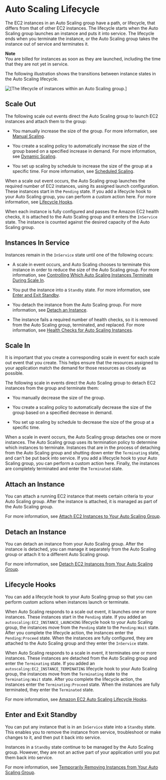 # Auto Scaling Lifecycle<a name="AutoScalingGroupLifecycle"></a>

The EC2 instances in an Auto Scaling group have a path, or lifecycle, that differs from that of other EC2 instances\. The lifecycle starts when the Auto Scaling group launches an instance and puts it into service\. The lifecycle ends when you terminate the instance, or the Auto Scaling group takes the instance out of service and terminates it\.

**Note**  
You are billed for instances as soon as they are launched, including the time that they are not yet in service\.

The following illustration shows the transitions between instance states in the Auto Scaling lifecycle\.

![\[The lifecycle of instances within an Auto Scaling group.\]](http://docs.aws.amazon.com/autoscaling/ec2/userguide/images/auto_scaling_lifecycle.png)

## Scale Out<a name="as-lifecycle-scale-out"></a>

The following scale out events direct the Auto Scaling group to launch EC2 instances and attach them to the group:

+ You manually increase the size of the group\. For more information, see [Manual Scaling](as-manual-scaling.md)\.

+ You create a scaling policy to automatically increase the size of the group based on a specified increase in demand\. For more information, see [Dynamic Scaling](as-scale-based-on-demand.md)\.

+ You set up scaling by schedule to increase the size of the group at a specific time\. For more information, see [Scheduled Scaling](schedule_time.md)\.

When a scale out event occurs, the Auto Scaling group launches the required number of EC2 instances, using its assigned launch configuration\. These instances start in the `Pending` state\. If you add a lifecycle hook to your Auto Scaling group, you can perform a custom action here\. For more information, see [Lifecycle Hooks](#as-lifecycle-hooks)\.

When each instance is fully configured and passes the Amazon EC2 health checks, it is attached to the Auto Scaling group and it enters the `InService` state\. The instance is counted against the desired capacity of the Auto Scaling group\.

## Instances In Service<a name="as-lifecycle-inservice"></a>

Instances remain in the `InService` state until one of the following occurs:

+ A scale in event occurs, and Auto Scaling chooses to terminate this instance in order to reduce the size of the Auto Scaling group\. For more information, see [Controlling Which Auto Scaling Instances Terminate During Scale In](as-instance-termination.md)\.

+ You put the instance into a `Standby` state\. For more information, see [Enter and Exit Standby](#as-lifecycle-standby)\.

+ You detach the instance from the Auto Scaling group\. For more information, see [Detach an Instance](#as-lifecycle-detach)\.

+ The instance fails a required number of health checks, so it is removed from the Auto Scaling group, terminated, and replaced\. For more information, see [Health Checks for Auto Scaling Instances](healthcheck.md)\.

## Scale In<a name="as-lifecycle-scale-in"></a>

It is important that you create a corresponding scale in event for each scale out event that you create\. This helps ensure that the resources assigned to your application match the demand for those resources as closely as possible\.

The following scale in events direct the Auto Scaling group to detach EC2 instances from the group and terminate them:

+ You manually decrease the size of the group\.

+ You create a scaling policy to automatically decrease the size of the group based on a specified decrease in demand\.

+ You set up scaling by schedule to decrease the size of the group at a specific time\.

When a scale in event occurs, the Auto Scaling group detaches one or more instances\. The Auto Scaling group uses its termination policy to determine which instances to terminate\. Instances that are in the process of detaching from the Auto Scaling group and shutting down enter the `Terminating` state, and can't be put back into service\. If you add a lifecycle hook to your Auto Scaling group, you can perform a custom action here\. Finally, the instances are completely terminated and enter the `Terminated` state\.

## Attach an Instance<a name="as-lifecycle-attach"></a>

You can attach a running EC2 instance that meets certain criteria to your Auto Scaling group\. After the instance is attached, it is managed as part of the Auto Scaling group\.

For more information, see [Attach EC2 Instances to Your Auto Scaling Group](attach-instance-asg.md)\.

## Detach an Instance<a name="as-lifecycle-detach"></a>

You can detach an instance from your Auto Scaling group\. After the instance is detached, you can manage it separately from the Auto Scaling group or attach it to a different Auto Scaling group\.

For more information, see [Detach EC2 Instances from Your Auto Scaling Group](detach-instance-asg.md)\.

## Lifecycle Hooks<a name="as-lifecycle-hooks"></a>

You can add a lifecycle hook to your Auto Scaling group so that you can perform custom actions when instances launch or terminate\.

When Auto Scaling responds to a scale out event, it launches one or more instances\. These instances start in the `Pending` state\. If you added an `autoscaling:EC2_INSTANCE_LAUNCHING` lifecycle hook to your Auto Scaling group, the instances move from the `Pending` state to the `Pending:Wait` state\. After you complete the lifecycle action, the instances enter the `Pending:Proceed` state\. When the instances are fully configured, they are attached to the Auto Scaling group and they enter the `InService` state\.

When Auto Scaling responds to a scale in event, it terminates one or more instances\. These instances are detached from the Auto Scaling group and enter the `Terminating` state\. If you added an `autoscaling:EC2_INSTANCE_TERMINATING` lifecycle hook to your Auto Scaling group, the instances move from the `Terminating` state to the `Terminating:Wait` state\. After you complete the lifecycle action, the instances enter the `Terminating:Proceed` state\. When the instances are fully terminated, they enter the `Terminated` state\.

For more information, see [Amazon EC2 Auto Scaling Lifecycle Hooks](lifecycle-hooks.md)\.

## Enter and Exit Standby<a name="as-enter-exit-standby"></a>

You can put any instance that is in an `InService` state into a `Standby` state\. This enables you to remove the instance from service, troubleshoot or make changes to it, and then put it back into service\.

Instances in a `Standby` state continue to be managed by the Auto Scaling group\. However, they are not an active part of your application until you put them back into service\.

For more information, see [Temporarily Removing Instances from Your Auto Scaling Group](as-enter-exit-standby.md)\.
